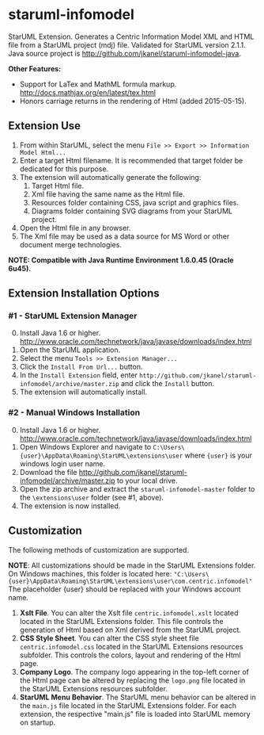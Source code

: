 # staruml-infomodel
StarUML Extension. Generates a Centric Information Model XML and HTML file from a StarUML project (mdj) file. Validated for StarUML version 2.1.1.  Java source project is http://github.com/jkanel/staruml-infomodel-java.

**Other Features:**
* Support for LaTex and MathML formula markup. http://docs.mathjax.org/en/latest/tex.html
* Honors carriage returns in the rendering of Html (added 2015-05-15).

## Extension Use
1. From within StarUML, select the menu ```File >> Export >> Information Model Html...```
2. Enter a target Html filename.  It is recommended that target folder be dedicated for this purpose.
3. The extension will automatically generate the following:
    1. Target Html file.
    2. Xml file having the same name as the Html file.
    3. Resources folder containing CSS, java script and graphics files.
    4. Diagrams folder containing SVG diagrams from your StarUML project.
4. Open the Html file in any browser.
5. The Xml file may be used as a data source for MS Word or other document merge technologies.

**NOTE: Compatible with Java Runtime Environment 1.6.0.45 (Oracle 6u45).**

## Extension Installation Options
### #1 - StarUML Extension Manager
0. Install Java 1.6 or higher. http://www.oracle.com/technetwork/java/javase/downloads/index.html
1. Open the StarUML application.
2. Select the menu ```Tools >> Extension Manager...```
3. Click the ```Install From Url...``` button.
4. In the ```Install Extension``` field, enter ```http://github.com/jkanel/staruml-infomodel/archive/master.zip``` and click the ```Install``` button.
5. The extension will automatically install.

### #2 - Manual Windows Installation
0. Install Java 1.6 or higher. http://www.oracle.com/technetwork/java/javase/downloads/index.html
1. Open Windows Explorer and navigate to ```C:\Users\{user}\AppData\Roaming\StarUML\extensions\user``` where ```{user}``` is your windows login user name.
2. Download the file http://github.com/jkanel/staruml-infomodel/archive/master.zip to your local drive.
3. Open the zip archive and extract the ```staruml-infomodel-master``` folder to the ```\extensions\user``` folder (see #1, above).
4. The extension is now installed.

## Customization
The following methods of customization are supported.

**NOTE**: All customizations should be made in the StarUML Extensions folder.  On Windows machines, this folder is located here:
     ```"C:\Users\{user}\AppData\Roaming\StarUML\extensions\user\com.centric.infomodel"```
The placeholder {user} should be replaced with your Windows account name.

1. **Xslt File**. You can alter the Xslt file ```centric.infomodel.xslt``` located located in the StarUML Extensions folder.  This file controls the generation of Html based on Xml derived from the StarUML project.
2. **CSS Style Sheet**. You can alter the CSS style sheet file ```centric.infomodel.css``` located in the StarUML Extensions resources subfolder.  This controls the colors, layout and rendering of the Html page.
3. **Company Logo**. The company logo appearing in the top-left corner of the Html page can be altered by replacing the ```logo.png``` file located in the StarUML Extensions resources subfolder. 
4. **StarUML Menu Behavior**.  The StarUML menu behavior can be altered in the ```main.js``` file located in the StarUML Extensions folder.  For each extension, the respective "main.js" file is loaded into StarUML memory on startup.


